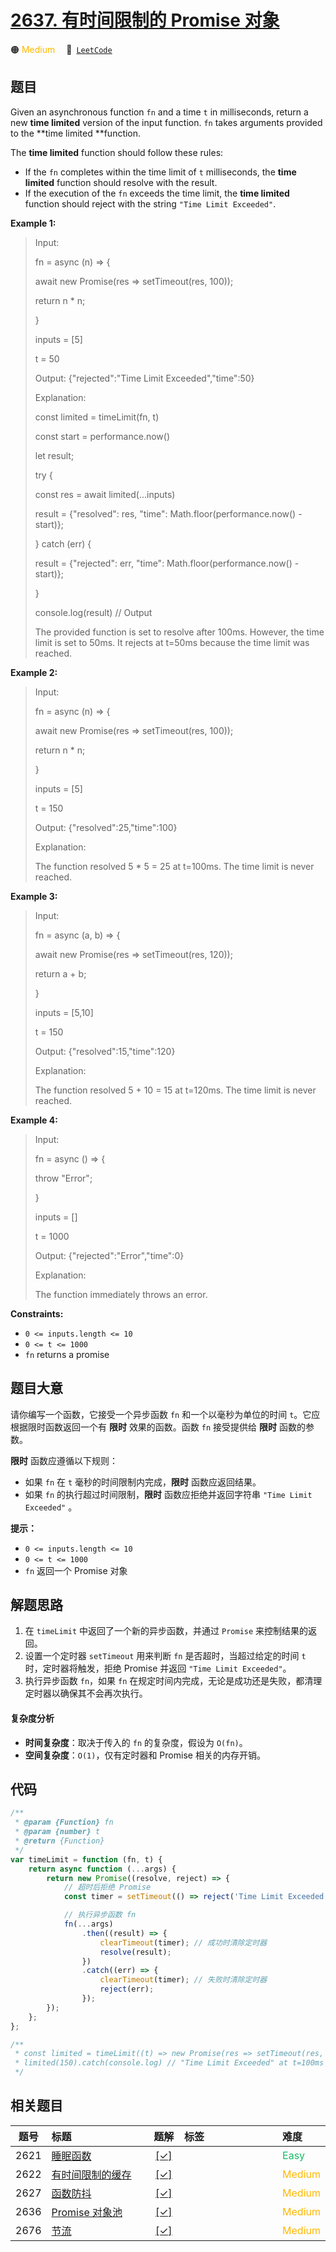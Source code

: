 # [2637. 有时间限制的 Promise 对象](https://leetcode.com/problems/promise-time-limit)

🟠 <font color=#ffb800>Medium</font>&emsp; 🔗&ensp;[`LeetCode`](https://leetcode.com/problems/promise-time-limit)

## 题目

Given an asynchronous function `fn` and a time `t` in milliseconds, return a
new **time limited** version of the input function. `fn` takes arguments
provided to the **time limited **function.

The **time limited** function should follow these rules:

- If the `fn` completes within the time limit of `t` milliseconds, the **time limited** function should resolve with the result.
- If the execution of the `fn` exceeds the time limit, the **time limited** function should reject with the string `"Time Limit Exceeded"`.

**Example 1:**

> Input:
>
> fn = async (n) => {
>
> await new Promise(res => setTimeout(res, 100));
>
> return n \* n;
>
> }
>
> inputs = [5]
>
> t = 50
>
> Output: {"rejected":"Time Limit Exceeded","time":50}
>
> Explanation:
>
> const limited = timeLimit(fn, t)
>
> const start = performance.now()
>
> let result;
>
> try {
>
> const res = await limited(...inputs)
>
> result = {"resolved": res, "time": Math.floor(performance.now() - start)};
>
> } catch (err) {
>
> result = {"rejected": err, "time": Math.floor(performance.now() - start)};
>
> }
>
> console.log(result) // Output
>
> The provided function is set to resolve after 100ms. However, the time limit is set to 50ms. It rejects at t=50ms because the time limit was reached.

**Example 2:**

> Input:
>
> fn = async (n) => {
>
> await new Promise(res => setTimeout(res, 100));
>
> return n \* n;
>
> }
>
> inputs = [5]
>
> t = 150
>
> Output: {"resolved":25,"time":100}
>
> Explanation:
>
> The function resolved 5 \* 5 = 25 at t=100ms. The time limit is never reached.

**Example 3:**

> Input:
>
> fn = async (a, b) => {
>
> await new Promise(res => setTimeout(res, 120));
>
> return a + b;
>
> }
>
> inputs = [5,10]
>
> t = 150
>
> Output: {"resolved":15,"time":120}
>
> Explanation:
>
> ​​​​The function resolved 5 + 10 = 15 at t=120ms. The time limit is never reached.

**Example 4:**

> Input:
>
> fn = async () => {
>
> throw "Error";
>
> }
>
> inputs = []
>
> t = 1000
>
> Output: {"rejected":"Error","time":0}
>
> Explanation:
>
> The function immediately throws an error.

**Constraints:**

- `0 <= inputs.length <= 10`
- `0 <= t <= 1000`
- `fn` returns a promise

## 题目大意

请你编写一个函数，它接受一个异步函数 `fn` 和一个以毫秒为单位的时间 `t`。它应根据限时函数返回一个有 **限时** 效果的函数。函数 `fn`
接受提供给 **限时** 函数的参数。

**限时** 函数应遵循以下规则：

- 如果 `fn` 在 `t` 毫秒的时间限制内完成，**限时** 函数应返回结果。
- 如果 `fn` 的执行超过时间限制，**限时** 函数应拒绝并返回字符串 `"Time Limit Exceeded"` 。

**提示：**

- `0 <= inputs.length <= 10`
- `0 <= t <= 1000`
- `fn` 返回一个 Promise 对象

## 解题思路

1. 在 `timeLimit` 中返回了一个新的异步函数，并通过 `Promise` 来控制结果的返回。
2. 设置一个定时器 `setTimeout` 用来判断 `fn` 是否超时，当超过给定的时间 `t` 时，定时器将触发，拒绝 Promise 并返回 `"Time Limit Exceeded"`。
3. 执行异步函数 `fn`，如果 `fn` 在规定时间内完成，无论是成功还是失败，都清理定时器以确保其不会再次执行。

#### 复杂度分析

- **时间复杂度**：取决于传入的 `fn` 的复杂度，假设为 `O(fn)`。
- **空间复杂度**：`O(1)`，仅有定时器和 Promise 相关的内存开销。

## 代码

```javascript
/**
 * @param {Function} fn
 * @param {number} t
 * @return {Function}
 */
var timeLimit = function (fn, t) {
	return async function (...args) {
		return new Promise((resolve, reject) => {
			// 超时后拒绝 Promise
			const timer = setTimeout(() => reject('Time Limit Exceeded'), t);

			// 执行异步函数 fn
			fn(...args)
				.then((result) => {
					clearTimeout(timer); // 成功时清除定时器
					resolve(result);
				})
				.catch((err) => {
					clearTimeout(timer); // 失败时清除定时器
					reject(err);
				});
		});
	};
};

/**
 * const limited = timeLimit((t) => new Promise(res => setTimeout(res, t)), 100);
 * limited(150).catch(console.log) // "Time Limit Exceeded" at t=100ms
 */
```

## 相关题目

<!-- prettier-ignore -->
| 题号 | 标题 | 题解 | 标签 | 难度 |
| :------: | :------ | :------: | :------ | :------ |
| 2621 | [睡眠函数](https://leetcode.com/problems/sleep) | [[✓]](/leetcode/problem/2621.md) |  | <font color=#15bd66>Easy</font> |
| 2622 | [有时间限制的缓存](https://leetcode.com/problems/cache-with-time-limit) | [[✓]](/leetcode/problem/2622.md) |  | <font color=#ffb800>Medium</font> |
| 2627 | [函数防抖](https://leetcode.com/problems/debounce) | [[✓]](/leetcode/problem/2627.md) |  | <font color=#ffb800>Medium</font> |
| 2636 | [Promise 对象池](https://leetcode.com/problems/promise-pool) | [[✓]](/leetcode/problem/2636.md) |  | <font color=#ffb800>Medium</font> |
| 2676 | [节流](https://leetcode.com/problems/throttle) | [[✓]](/leetcode/problem/2676.md) |  | <font color=#ffb800>Medium</font> |

<style>
.blue {
    background-color: #096dd9;
    padding: 0.25rem 0.5rem;
    margin: 0;
    font-size: 0.85em;
    border-radius: 3px;
    color: white;
    font-weight: 500;
}
table th:first-of-type { width: 10%; }
table th:nth-of-type(2) { width: 35%; }
table th:nth-of-type(3) { width: 10%; }
table th:nth-of-type(4) { width: 35%; }
table th:nth-of-type(5) { width: 10%; }
</style>
